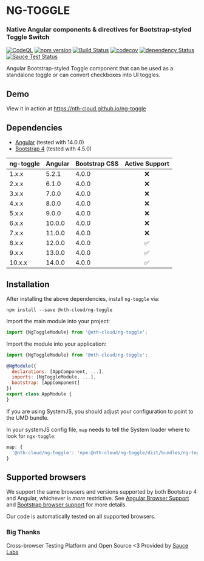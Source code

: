 # NG-TOGGLE 
### Native Angular components & directives for Bootstrap-styled Toggle Switch 

[![CodeQL](https://github.com/nth-cloud/ng-toggle/actions/workflows/codeql-analysis.yml/badge.svg)](https://github.com/nth-cloud/ng-toggle/actions/workflows/codeql-analysis.yml)
[![npm version](https://badge.fury.io/js/%40nth-cloud%2Fng-toggle.svg)](https://badge.fury.io/js/%40nth-cloud%2Fng-toggle)
[![Build Status](https://travis-ci.org/nth-cloud/ng-toggle.svg?branch=master)](https://travis-ci.org/nth-cloud/ng-toggle)
[![codecov](https://codecov.io/gh/nth-cloud/ng-toggle/branch/master/graph/badge.svg)](https://codecov.io/gh/nth-cloud/ng-toggle)
[![dependency Status](https://david-dm.org/nth-cloud/ng-toggle.svg?branch=master)](https://david-dm.org/nth-cloud/ng-toggle)
[![Sauce Test Status](https://saucelabs.com/browser-matrix/trickeyone.svg)](https://saucelabs.com/u/trickeyone)

Angular Bootstrap-styled Toggle component that can be used as a standalone toggle or can convert checkboxes into UI toggles.

## Demo

View it in action at https://nth-cloud.github.io/ng-toggle

## Dependencies
* [Angular](https://angular.io) (tested with 14.0.0)
* [Bootstrap 4](https://www.getbootstrap.com) (tested with 4.5.0)

| ng-toggle | Angular | Bootstrap CSS |   Active Support   |
|-----------|---------| ------------- |:------------------:|
| 1.x.x     | 5.2.1   | 4.0.0         |        :x:         |
| 2.x.x     | 6.1.0   | 4.0.0         |        :x:         |
| 3.x.x     | 7.0.0   | 4.0.0         |        :x:         |
| 4.x.x     | 8.0.0   | 4.0.0         |        :x:         |
| 5.x.x     | 9.0.0   | 4.0.0         |        :x:         |
| 6.x.x     | 10.0.0  | 4.0.0         |        :x:         |
| 7.x.x     | 11.0.0  | 4.0.0         |        :x:         |
| 8.x.x     | 12.0.0  | 4.0.0         | :white_check_mark: |
| 9.x.x     | 13.0.0  | 4.0.0         | :white_check_mark: |
| 10.x.x    | 14.0.0  | 4.0.0         | :white_check_mark: |

## Installation
After installing the above dependencies, install `ng-toggle` via:
```shell
npm install --save @nth-cloud/ng-toggle
```

Import the main module into your project:
```js
import {NgToggleModule} from '@nth-cloud/ng-toggle';
```

Import the module into your application:
```js
import {NgToggleModule} from '@nth-cloud/ng-toggle';

@NgModule({
  declarations: [AppComponent, ...],
  imports: [NgToggleModule, ...],
  bootstrap: [AppComponent]
})
export class AppModule {
}

```

If you are using SystemJS, you should adjust your configuration to point to the UMD bundle.

In your systemJS config file, `map` needs to tell the System loader where to look for `ngx-toggle`:
```js
map: {
  '@nth-cloud/ng-toggle': 'npm:@nth-cloud/ng-toggle/dist/bundles/ng-toggle.js',
}
```

## Supported browsers
We support the same browsers and versions supported by both Bootstrap 4 and Angular, whichever is _more_ restrictive.
See [Angular Browser Support](https://github.com/angular/angular/blob/master/README.md) and [Bootstrap browser support](https://getbootstrap.com/docs/4.0/getting-started/browsers-devices/#supported-browsers) for more details.

Our code is automatically tested on all supported browsers. 

### Big Thanks

Cross-browser Testing Platform and Open Source <3 Provided by [Sauce Labs](https://saucelabs.com)
